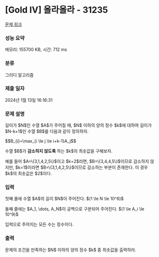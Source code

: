 # [Gold IV] 올라올라 - 31235 

[문제 링크](https://www.acmicpc.net/problem/31235) 

### 성능 요약

메모리: 155700 KB, 시간: 712 ms

### 분류

그리디 알고리즘

### 제출 일자

2024년 1월 13일 16:16:31

### 문제 설명

<p>길이가 $N$인 수열 $A$가 주어질 때, $N$ 이하의 양의 정수 $k$에 대하여 길이가 $N-k+1$인 수열 $B$를 다음과 같이 정의하자. </p>

<p>$$B_{i}=\max_{i \le j \le i+k-1}A_j$$</p>

<p>수열 $B$가 <strong>감소하지 않도록</strong> 하는 $k$의 최솟값을 구해보자.</p>

<p>예를 들어 $A=\{3,1,4,2,5\}$이고 $k=2$라면, $B=\{3,4,4,5\}$이므로 감소하지 않지만, $k=1$이라면 $B=\{3,1,4,2,5\}$이므로 감소하는 부분이 존재한다. 이 경우 $k$의 최솟값은 $2$이다.</p>

### 입력 

 <p>첫째 줄에 수열 $A$의 길이 $N$이 주어진다. $(1 \le N \le 10^6)$</p>

<p>둘째 줄에는 $A_1, \dots, A_N$이 공백으로 구분되어 주어진다. $(1 \le A_i \le 10^9)$</p>

<p>입력으로 주어지는 모든 수는 정수이다.</p>

### 출력 

 <p>문제의 조건을 만족하는 $N$ 이하의 양의 정수 $k$ 중 최솟값을 출력하라.</p>


